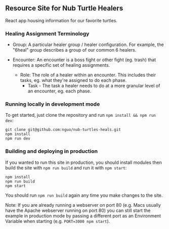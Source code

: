 ## Resource Site for Nub Turtle Healers

React app housing information for our favorite turtles.

### Healing Assignment Terminology

- Group: A particular healer group / healer configuration. For example, the "6heal" group describes a group of our common 6 healers.

- Encounter: An encounter is a boss fight or other fight (eg. trash) that requires a specific set of healing assignments.

  - Role: The role of a healer within an encounter. This includes their tasks, eg. what they're assigned to do each phase.
    - Task - The task a healer needs to do at a more granular level of an encounter, eg. each phase.

### Running locally in development mode

To get started, just clone the repository and run `npm install && npm run dev`:

    git clone git@github.com:nguo/nub-turtles-heals.git
    npm install
    npm run dev

### Building and deploying in production

If you wanted to run this site in production, you should install modules then build the site with `npm run build` and run it with `npm start`:

    npm install
    npm run build
    npm start

You should run `npm run build` again any time you make changes to the site.

Note: If you are already running a webserver on port 80 (e.g. Macs usually have the Apache webserver running on port 80) you can still start the example in production mode by passing a different port as an Environment Variable when starting (e.g. `PORT=3000 npm start`).
